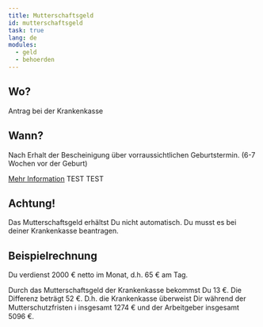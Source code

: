 ```yaml
---
title: Mutterschaftsgeld
id: mutterschaftsgeld
task: true
lang: de
modules:
  - geld
  - behoerden
---
```


## Wo?

Antrag bei der Krankenkasse

## Wann?

Nach Erhalt der Bescheinigung über vorraussichtlichen Geburtstermin. (6-7 Wochen vor der Geburt)

[Mehr Information](https://www.schwanger-in-bayern.de/beruf/eltern/schwangerschaft/index.php)
<todo-link todo="elterngeld-beantragen"> TEST TEST </todo-link>

## Achtung!

Das Mutterschaftsgeld erhältst Du nicht automatisch. Du musst es bei deiner Krankenkasse beantragen.

## Beispielrechnung

Du verdienst 2000 € netto im Monat, d.h. 65 € am Tag.

Durch das Mutterschaftsgeld der Krankenkasse bekommst Du 13 €. Die Differenz beträgt 52 €. D.h. die Krankenkasse überweist Dir während der Mutterschutzfristen ℹ️ insgesamt 1274 € und der Arbeitgeber insgesamt 5096 €.
